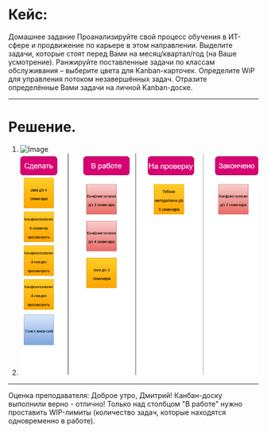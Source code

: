 # Кейс:

Домашнее задание
Проанализируйте свой процесс обучения в ИТ-сфере и продвижение по карьере в этом
направлении. Выделите задачи, которые стоят перед Вами на месяц/квартал/год (на Ваше
усмотрение). Ранжируйте поставленные задачи по классам обслуживания – выберите цвета
для Kanban-карточек. Определите WiP для управления потоком незавершённых задач.
Отразите определённые Вами задачи на личной Kanban-доске.

***
# Решение.

1. ![Image](Scrum_Kanban.drawio)
2. ![Image](Scrum_Kanban.drawio.png)

***

Оценка преподавателя: Доброе утро, Дмитрий!
Канбан-доску выполнили верно - отлично!
Только над столбцом "В работе" нужно проставить WIP-лимиты (количество задач, которые находятся одновременно в работе).